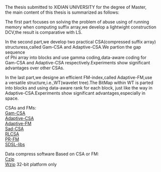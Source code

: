 The thesis submitted to XIDIAN UNIVERSITY for the degree of Master,  
the main content of this thesis is summarized as follows:

The first part focuses on solving the problem of abuse using of running  
memory when computing suffix array,we develop a lightwight construction  
DCV,the result is comparative with LS.

In the second part,we develop two practical CSA(compressed suffix array)  
structuress,called Gam-CSA and Adaptive-CSA.We partion the gap sequence  
of Phi array into blocks and use gamma coding,data-aware coding for  
Gam-CSA and Adaptive-CSA respectively.Experiments show significant  
advantages over other CSAs.

In the last part,we designe an efficient FM-index,called Adaptive-FM,use  
a versatile structure,i.e.,WT(wavelet tree).The BitMap within WT is parted  
into blocks and using data-aware rank for each block, just like the way in  
Adaptive-CSA.Experiments show significant advantages,especially in space.  

CSAs and FMs:  
 [Gam-CSA](https://github.com/chenlonggang/Compressed-Suffix-Array)  
 [Adaptive-CSA](https://github.com/chenlonggang/Adaptive-CSA)  
 [Adaptive-FM](https://github.com/chenlonggang/Adaptive-FM-index)  
 [Sad-CSA](http://pizzachili.dcc.uchile.cl/indexes/Compressed_Suffix_Array/)  
 [RLCSA](http://pizzachili.dcc.uchile.cl/indexes/RLCSA/)  
 [PR-FM](http://pizzachili.dcc.uchile.cl/indexes/FM-indexV2/)  
 [SDSL-libs](https://github.com/simongog/sdsl-lite)  

Data compress software Based on CSA or FM:  
[Czip](https://github.com/chenlonggang/Czip)  
[Wzip](https://github.com/chenlonggang/wzip) 32-bit platform only  


